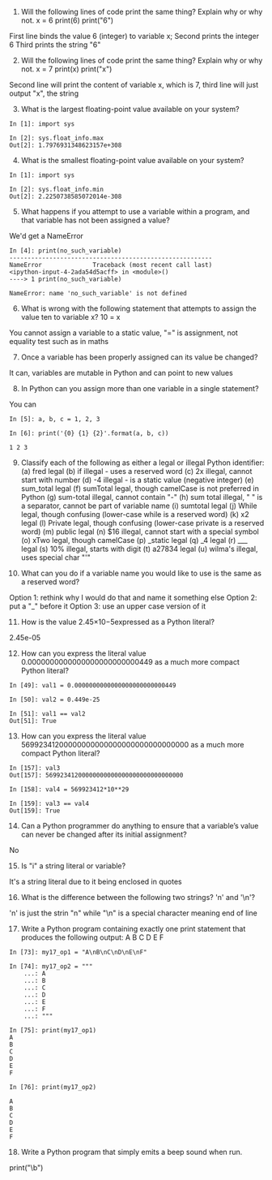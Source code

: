 1. Will the following lines of code print the same thing? Explain why or why not.
x = 6
print(6)
print("6")

First line binds the value 6 (integer) to variable x;
Second prints the integer 6
Third prints the string "6"

2. Will the following lines of code print the same thing? Explain why or why not.
x = 7
print(x)
print("x")

Second line will print the content of variable x, which is 7, third line will just output "x", the string

3. What is the largest floating-point value available on your system?

```
In [1]: import sys

In [2]: sys.float_info.max
Out[2]: 1.7976931348623157e+308
```

4. What is the smallest floating-point value available on your system?

```
In [1]: import sys

In [2]: sys.float_info.min
Out[2]: 2.2250738585072014e-308
```

5. What happens if you attempt to use a variable within a program, and that variable has not been
assigned a value?

We'd get a NameError
```
In [4]: print(no_such_variable)
--------------------------------------------------------
NameError              Traceback (most recent call last)
<ipython-input-4-2ada54d5acff> in <module>()
----> 1 print(no_such_variable)

NameError: name 'no_such_variable' is not defined
```

6. What is wrong with the following statement that attempts to assign the value ten to variable x?
10 = x

You cannot assign a variable to a static value, "=" is assignment, not equality test such as in maths

7. Once a variable has been properly assigned can its value be changed?

It can, variables are mutable in Python and can point to new values

8. In Python can you assign more than one variable in a single statement?

You can
```
In [5]: a, b, c = 1, 2, 3

In [6]: print('{0} {1} {2}'.format(a, b, c))

1 2 3
```

9. Classify each of the following as either a legal or illegal Python identifier:
(a) fred
legal
(b) if
illegal - uses a reserved word
(c) 2x
illegal, cannot start with number
(d) -4
illegal - is a static value (negative integer)
(e) sum\_total
legal
(f) sumTotal
legal, though camelCase is not preferred in Python
(g) sum-total
illegal, cannot contain "-"
(h) sum total
illegal, " " is a separator, cannot be part of variable name
(i) sumtotal
legal
(j) While
legal, though confusing (lower-case while is a reserved word)
(k) x2
legal
(l) Private
legal, though confusing (lower-case private is a reserved word)
(m) public
legal
(n) $16
illegal, cannot start with a special symbol
(o) xTwo
legal, though camelCase
(p) _static
legal
(q) _4
legal
(r) ___
legal
(s) 10%
illegal, starts with digit
(t) a27834
legal
(u) wilma's
illegal, uses special char "'"

10. What can you do if a variable name you would like to use is the same as a reserved word?

Option 1: rethink why I would do that and name it something else
Option 2: put a "_" before it
Option 3: use an upper case version of it

11. How is the value 2.45×10−5expressed as a Python literal?

2.45e-05

12. How can you express the literal value 0.0000000000000000000000000449 as a much more compact Python literal?

```
In [49]: val1 = 0.0000000000000000000000000449

In [50]: val2 = 0.449e-25

In [51]: val1 == val2
Out[51]: True
```

13. How can you express the literal value 56992341200000000000000000000000000000 as a much more
compact Python literal?

```
In [157]: val3
Out[157]: 56992341200000000000000000000000000000

In [158]: val4 = 569923412*10**29

In [159]: val3 == val4
Out[159]: True
```

14. Can a Python programmer do anything to ensure that a variable’s value can never be changed after its initial assignment?

No

15. Is "i" a string literal or variable?

It's a string literal due to it being enclosed in quotes

16. What is the difference between the following two strings? 'n' and '\n'?

'n' is just the strin "n" while "\n" is a special character meaning end of line

17. Write a Python program containing exactly one print statement that produces the following output:
A
B
C
D
E
F

```
In [73]: my17_op1 = "A\nB\nC\nD\nE\nF"

In [74]: my17_op2 = """
    ...: A
    ...: B
    ...: C
    ...: D
    ...: E
    ...: F
    ...: """

In [75]: print(my17_op1)
A
B
C
D
E
F

In [76]: print(my17_op2)

A
B
C
D
E
F

```

18. Write a Python program that simply emits a beep sound when run.

print("\b")


